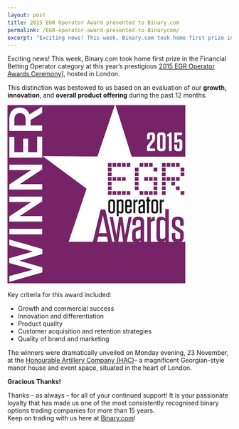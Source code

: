 ```yaml
---
layout: post
title: 2015 EGR Operator Award presented to Binary.com
permalink: /EGR-operator-award-presented-to-Binarycom/
excerpt: "Exciting news! This week, Binary.com took home first prize in the Financial Betting Operator category at this year’s prestigious 2015 EGR Operator Awards Ceremony, hosted in London..."  
---
```


Exciting news! This week, Binary.com took home first prize in the Financial Betting Operator category at this year’s prestigious [2015 EGR Operator Awards Ceremony](https://www.eiseverywhere.com/ehome/135475/308461/?&)], hosted in London.

This distinction was bestowed to us based on an evaluation of our **growth, innovation**, and **overall product offering** during the past 12 months.

![](/images/Financial-betting-operator.jpg)

Key criteria for this award included: 

* Growth and commercial success
* Innovation and differentiation
* Product quality
* Customer acquisition and retention strategies
* Quality of brand and marketing


The winners were dramatically unveiled on Monday evening, 23 November, at the [Honourable Artillery Company (HAC)](http://www.hac.org.uk/events)– a magnificent Georgian-style manor house and event space, situated in the heart of London.


**Gracious Thanks!**

Thanks – as always – for all of your continued support!  It is your passionate loyalty that has made us one of the most consistently recognised binary options trading companies for more than 15 years.  
Keep on trading with us here at [Binary.com](https://www.binary.com/?utm_source=blog&utm_medium=social&utm_content=en&utm_campaign=whatsnew)!
